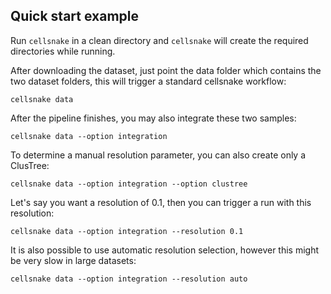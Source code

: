 Quick start example
-------------------
Run `cellsnake` in a clean directory and `cellsnake` will create the required directories while running.

After downloading the dataset, just point the data folder which contains the two dataset folders, this will trigger a standard cellsnake workflow:
```
cellsnake data
```

After the pipeline finishes, you may also integrate these two samples:
```
cellsnake data --option integration
```

To determine a manual resolution parameter, you can also create only a ClusTree:
```
cellsnake data --option integration --option clustree
```

Let's say you want a resolution of 0.1, then you can trigger a run with this resolution:
```
cellsnake data --option integration --resolution 0.1
```

It is also possible to use automatic resolution selection, however this might be very slow in large datasets:
```
cellsnake data --option integration --resolution auto
```
